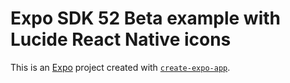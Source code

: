 # Expo SDK 52 Beta example with Lucide React Native icons

This is an [Expo](https://expo.dev) project created with [`create-expo-app`](https://www.npmjs.com/package/create-expo-app).

